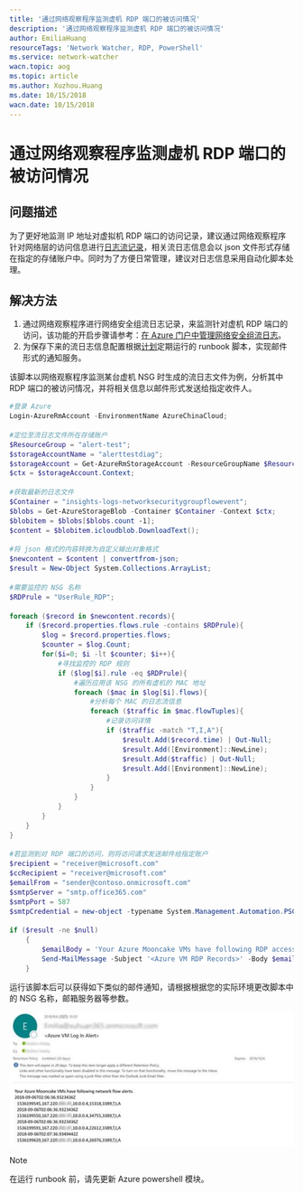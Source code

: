 ```yaml
---
title: '通过网络观察程序监测虚机 RDP 端口的被访问情况'
description: '通过网络观察程序监测虚机 RDP 端口的被访问情况'
author: EmiliaHuang
resourceTags: 'Network Watcher, RDP, PowerShell'
ms.service: network-watcher
wacn.topic: aog
ms.topic: article
ms.author: Xuzhou.Huang
ms.date: 10/15/2018
wacn.date: 10/15/2018
---
```


# 通过网络观察程序监测虚机 RDP 端口的被访问情况

## 问题描述

为了更好地监测 IP 地址对虚拟机 RDP 端口的访问记录，建议通过网络观察程序针对网络层的访问信息进行[日志流记录](https://docs.azure.cn/zh-cn/network-watcher/network-watcher-nsg-flow-logging-overview)，相关流日志信息会以 json 文件形式存储在指定的存储账户中。同时为了方便日常管理，建议对日志信息采用自动化脚本处理。

## 解决方法

1. 通过网络观察程序进行网络安全组流日志记录，来监测针对虚机 RDP 端口的访问，该功能的开启步骤请参考：[在 Azure 门户中管理网络安全组流日志](https://docs.azure.cn/zh-cn/network-watcher/network-watcher-nsg-flow-logging-portal)。
2. 为保存下来的流日志信息配置根据[计划](https://docs.azure.cn/zh-cn/automation/automation-schedules)定期运行的 runbook 脚本，实现邮件形式的通知服务。

该脚本以网络观察程序监测某台虚机 NSG 时生成的流日志文件为例，分析其中 RDP 端口的被访问情况，并将相关信息以邮件形式发送给指定收件人。

```powershell
#登录 Azure
Login-AzureRmAccount -EnvironmentName AzureChinaCloud;

#定位至流日志文件所在存储账户
$ResourceGroup = "alert-test";
$storageAccountName = "alerttestdiag";
$storageAccount = Get-AzureRmStorageAccount -ResourceGroupName $ResourceGroup -Name $storageAccountName;
$ctx = $storageAccount.Context;

#获取最新的日志文件
$Container = "insights-logs-networksecuritygroupflowevent";
$blobs = Get-AzureStorageBlob -Container $Container -Context $ctx;
$blobitem = $blobs[$blobs.count -1];
$content = $blobitem.icloudblob.DownloadText();

#将 json 格式的内容转换为自定义输出对象格式
$newcontent = $content | convertfrom-json;
$result = New-Object System.Collections.ArrayList;

#需要监控的 NSG 名称
$RDPrule = "UserRule_RDP";

foreach ($record in $newcontent.records){
    if ($record.properties.flows.rule -contains $RDPrule){
        $log = $record.properties.flows;
        $counter = $log.Count;
        for($i=0; $i -lt $counter; $i++){
            #寻找监控的 RDP 规则
            if ($log[$i].rule -eq $RDPrule){
                #遍历应用该 NSG 的所有虚机的 MAC 地址
                foreach ($mac in $log[$i].flows){
                    #分析每个 MAC 的日志流信息
                    foreach ($traffic in $mac.flowTuples){
                        #记录访问详情
                        if ($traffic -match "T,I,A"){
                            $result.Add($record.time) | Out-Null;
                            $result.Add([Environment]::NewLine);
                            $result.Add($traffic) | Out-Null;
                            $result.Add([Environment]::NewLine);
                        }
                    }
                }
            }
        }
    }
}

#若监测到对 RDP 端口的访问，则将访问请求发送邮件给指定账户
$recipient = "receiver@microsoft.com"
$ccRecipient = "receiver@microsoft.com"
$emailFrom = "sender@contoso.onmicrosoft.com"
$smtpServer = "smtp.office365.com"
$smtpPort = 587
$smtpCredential = new-object -typename System.Management.Automation.PSCredential -argumentlist "sender@contoso.onmicrosoft.com", (ConvertTo-SecureString "password" -AsPlainText -Force)

if ($result -ne $null)
    {
        $emailBody = 'Your Azure Mooncake VMs have following RDP access records:' + [Environment]::NewLine + $result;
        Send-MailMessage -Subject '<Azure VM RDP Records>' -Body $emailBody -To $recipient -Cc $ccRecipient -From $emailFrom -SmtpServer $smtpServer -Credential $smtpCredential -Port $smtpPort -UseSsl;
    }
```

运行该脚本后可以获得如下类似的邮件通知，请根据根据您的实际环境更改脚本中的 NSG 名称，邮箱服务器等参数。

![01](media/aog-network-watcher-monitor-vm-rdp-port-access-pattern/01.png)

> [!NOTE]
> 在运行 runbook 前，请先更新 Azure powershell 模块。